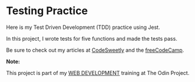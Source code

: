 # Testing Practice

Here is my Test Driven Development (TDD) practice using Jest.

In this project, I wrote tests for five functions and made the tests pass.

Be sure to check out my articles at [CodeSweetly](https://www.codesweetly.com/) and the [freeCodeCamp](https://www.freecodecamp.org/news/author/oluwatobi/).

**Note:**

This project is part of my [WEB DEVELOPMENT](https://www.theodinproject.com/paths/full-stack-javascript/courses/javascript/lessons/testing-practice) training at The Odin Project.